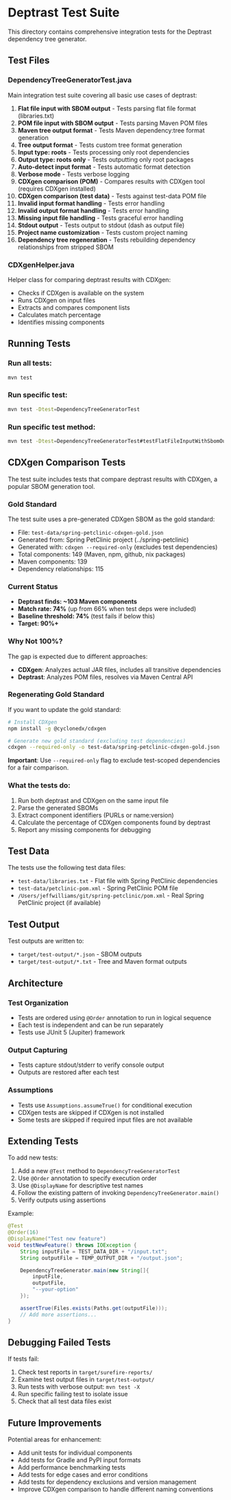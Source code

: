 # Deptrast Test Suite

This directory contains comprehensive integration tests for the Deptrast dependency tree generator.

## Test Files

### DependencyTreeGeneratorTest.java
Main integration test suite covering all basic use cases of deptrast:

1. **Flat file input with SBOM output** - Tests parsing flat file format (libraries.txt)
2. **POM file input with SBOM output** - Tests parsing Maven POM files
3. **Maven tree output format** - Tests Maven dependency:tree format generation
4. **Tree output format** - Tests custom tree format generation
5. **Input type: roots** - Tests processing only root dependencies
6. **Output type: roots only** - Tests outputting only root packages
7. **Auto-detect input format** - Tests automatic format detection
8. **Verbose mode** - Tests verbose logging
9. **CDXgen comparison (POM)** - Compares results with CDXgen tool (requires CDXgen installed)
10. **CDXgen comparison (test data)** - Tests against test-data POM file
11. **Invalid input format handling** - Tests error handling
12. **Invalid output format handling** - Tests error handling
13. **Missing input file handling** - Tests graceful error handling
14. **Stdout output** - Tests output to stdout (dash as output file)
15. **Project name customization** - Tests custom project naming
16. **Dependency tree regeneration** - Tests rebuilding dependency relationships from stripped SBOM

### CDXgenHelper.java
Helper class for comparing deptrast results with CDXgen:

- Checks if CDXgen is available on the system
- Runs CDXgen on input files
- Extracts and compares component lists
- Calculates match percentage
- Identifies missing components

## Running Tests

### Run all tests:
```bash
mvn test
```

### Run specific test:
```bash
mvn test -Dtest=DependencyTreeGeneratorTest
```

### Run specific test method:
```bash
mvn test -Dtest=DependencyTreeGeneratorTest#testFlatFileInputWithSbomOutput
```

## CDXgen Comparison Tests

The test suite includes tests that compare deptrast results with CDXgen, a popular SBOM generation tool.

### Gold Standard
The test suite uses a pre-generated CDXgen SBOM as the gold standard:
- File: `test-data/spring-petclinic-cdxgen-gold.json`
- Generated from: Spring PetClinic project (../spring-petclinic)
- Generated with: `cdxgen --required-only` (excludes test dependencies)
- Total components: 149 (Maven, npm, github, nix packages)
- Maven components: 139
- Dependency relationships: 115

### Current Status
- **Deptrast finds: ~103 Maven components**
- **Match rate: 74%** (up from 66% when test deps were included)
- **Baseline threshold: 74%** (test fails if below this)
- **Target: 90%+**

### Why Not 100%?
The gap is expected due to different approaches:
- **CDXgen**: Analyzes actual JAR files, includes all transitive dependencies
- **Deptrast**: Analyzes POM files, resolves via Maven Central API

### Regenerating Gold Standard
If you want to update the gold standard:
```bash
# Install CDXgen
npm install -g @cyclonedx/cdxgen

# Generate new gold standard (excluding test dependencies)
cdxgen --required-only -o test-data/spring-petclinic-cdxgen-gold.json ../spring-petclinic
```

**Important**: Use `--required-only` flag to exclude test-scoped dependencies for a fair comparison.

### What the tests do:
1. Run both deptrast and CDXgen on the same input file
2. Parse the generated SBOMs
3. Extract component identifiers (PURLs or name:version)
4. Calculate the percentage of CDXgen components found by deptrast
5. Report any missing components for debugging

## Test Data

The tests use the following test data files:
- `test-data/libraries.txt` - Flat file with Spring PetClinic dependencies
- `test-data/petclinic-pom.xml` - Spring PetClinic POM file
- `/Users/jeffwilliams/git/spring-petclinic/pom.xml` - Real Spring PetClinic project (if available)

## Test Output

Test outputs are written to:
- `target/test-output/*.json` - SBOM outputs
- `target/test-output/*.txt` - Tree and Maven format outputs

## Architecture

### Test Organization
- Tests are ordered using `@Order` annotation to run in logical sequence
- Each test is independent and can be run separately
- Tests use JUnit 5 (Jupiter) framework

### Output Capturing
- Tests capture stdout/stderr to verify console output
- Outputs are restored after each test

### Assumptions
- Tests use `Assumptions.assumeTrue()` for conditional execution
- CDXgen tests are skipped if CDXgen is not installed
- Some tests are skipped if required input files are not available

## Extending Tests

To add new tests:

1. Add a new `@Test` method to `DependencyTreeGeneratorTest`
2. Use `@Order` annotation to specify execution order
3. Use `@DisplayName` for descriptive test names
4. Follow the existing pattern of invoking `DependencyTreeGenerator.main()`
5. Verify outputs using assertions

Example:
```java
@Test
@Order(16)
@DisplayName("Test new feature")
void testNewFeature() throws IOException {
    String inputFile = TEST_DATA_DIR + "/input.txt";
    String outputFile = TEMP_OUTPUT_DIR + "/output.json";

    DependencyTreeGenerator.main(new String[]{
        inputFile,
        outputFile,
        "--your-option"
    });

    assertTrue(Files.exists(Paths.get(outputFile)));
    // Add more assertions...
}
```

## Debugging Failed Tests

If tests fail:

1. Check test reports in `target/surefire-reports/`
2. Examine test output files in `target/test-output/`
3. Run tests with verbose output: `mvn test -X`
4. Run specific failing test to isolate issue
5. Check that all test data files exist

## Future Improvements

Potential areas for enhancement:

- Add unit tests for individual components
- Add tests for Gradle and PyPI input formats
- Add performance benchmarking tests
- Add tests for edge cases and error conditions
- Add tests for dependency exclusions and version management
- Improve CDXgen comparison to handle different naming conventions
